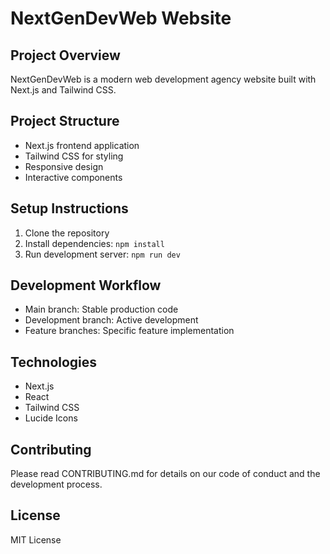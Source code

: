 # NextGenDevWeb Website

## Project Overview
NextGenDevWeb is a modern web development agency website built with Next.js and Tailwind CSS.

## Project Structure
- Next.js frontend application
- Tailwind CSS for styling
- Responsive design
- Interactive components

## Setup Instructions
1. Clone the repository
2. Install dependencies: `npm install`
3. Run development server: `npm run dev`

## Development Workflow
- Main branch: Stable production code
- Development branch: Active development
- Feature branches: Specific feature implementation

## Technologies
- Next.js
- React
- Tailwind CSS
- Lucide Icons

## Contributing
Please read CONTRIBUTING.md for details on our code of conduct and the development process.

## License
MIT License